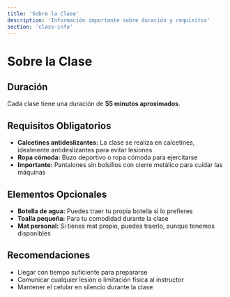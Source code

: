 ```yaml
---
title: 'Sobre la Clase'
description: 'Información importante sobre duración y requisitos'
section: 'class-info'
---
```


# Sobre la Clase

## Duración

Cada clase tiene una duración de **55 minutos aproximados**.

## Requisitos Obligatorios

- **Calcetines antideslizantes:** La clase se realiza en calcetines, idealmente antideslizantes para evitar lesiones
- **Ropa cómoda:** Buzo deportivo o ropa cómoda para ejercitarse
- **Importante:** Pantalones sin bolsillos con cierre metálico para cuidar las máquinas

## Elementos Opcionales

- **Botella de agua:** Puedes traer tu propia botella si lo prefieres
- **Toalla pequeña:** Para tu comodidad durante la clase
- **Mat personal:** Si tienes mat propio, puedes traerlo, aunque tenemos disponibles

## Recomendaciones

- Llegar con tiempo suficiente para prepararse
- Comunicar cualquier lesión o limitación física al instructor
- Mantener el celular en silencio durante la clase
